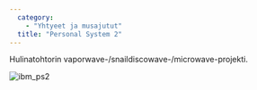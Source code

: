 ```yaml
---
  category: 
    - "Yhtyeet ja musajutut"
  title: "Personal System 2"
---
```

Hulinatohtorin vaporwave-/snaildiscowave-/microwave-projekti.

![ibm_ps2](ibm_ps2.jpg)